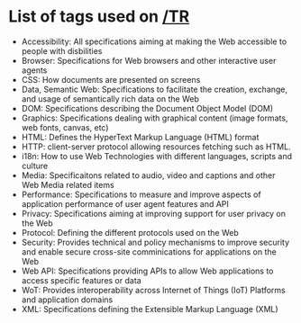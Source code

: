# List of tags used on [/TR](https://www.w3.org/TR/)

* Accessibility: All specifications aiming at making the Web accessible to people with disbilities
* Browser: Specifications for Web browsers and other interactive user agents
* CSS: How documents are presented on screens
* Data, Semantic Web: Specifications to facilitate the creation, exchange, and usage of semantically rich data on the Web
* DOM: Specifications describing the Document Object Model (DOM)
* Graphics: Specifications dealing with graphical content (image formats, web fonts, canvas, etc)
* HTML: Defines the HyperText Markup Language (HTML) format
* HTTP: client-server protocol allowing resources fetching such as HTML.
* i18n: How to use Web Technologies with different languages, scripts and culture
* Media: Specificaitons related to audio, video and captions and other Web Media related items
* Performance: Specifications to measure and improve aspects of application performance of user agent features and API
* Privacy: Specifications aiming at improving support for user privacy on the Web
* Protocol: Defining the different protocols used on the Web
* Security: Provides technical and policy mechanisms to improve security and enable secure cross-site comminications for applications on the Web
* Web API: Specifications providing APIs to allow Web applications to access specific features or data
* WoT: Provides interoperability across Internet of Things (IoT) Platforms and application domains
* XML: Specifications defining the Extensible Markup Language (XML)


